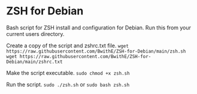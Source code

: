 # ZSH for Debian
Bash script for ZSH install and configuration for Debian.
Run this from your current users directory.

Create a copy of the script and zshrc.txt file.
```wget https://raw.githubusercontent.com/BwithE/ZSH-for-Debian/main/zsh.sh```
```wget https://raw.githubusercontent.com/BwithE/ZSH-for-Debian/main/zshrc.txt```

Make the script executable.
```sudo chmod +x zsh.sh```

Run the script.
```sudo ./zsh.sh``` or ```sudo bash zsh.sh```
